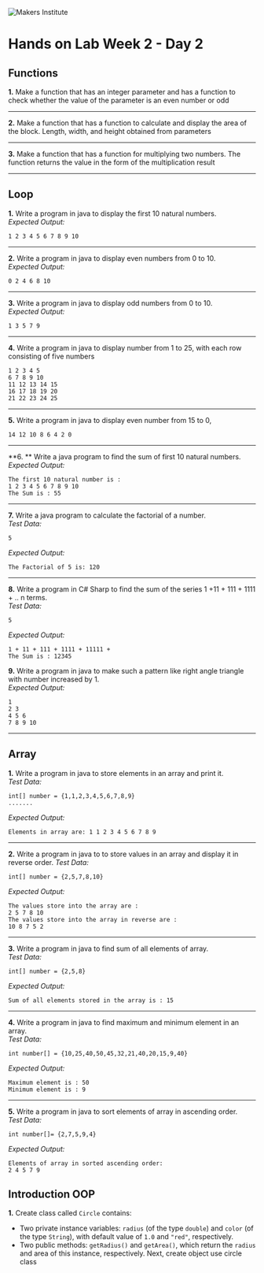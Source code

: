 ![Makers Institute](https://makersinstitute.id/img/logo-makersinstitute.png)

# Hands on Lab Week 2 - Day 2

## <a name="lab1"></a>Functions

**1.** Make a function that has an integer parameter and has a function to check whether the value of the parameter is an even number or odd 

---

**2.** Make a function that has a function to calculate and display the area of the block. Length, width, and height obtained from parameters

---

**3.** Make a function that has a function for multiplying two numbers. The function returns the value in the form of the multiplication result

---

## <a name="lab2"></a>Loop

**1.** Write a program in java to display the first 10 natural numbers.    
*Expected Output:*
```
1 2 3 4 5 6 7 8 9 10
```

---

**2.** Write a program in java to display even numbers from 0 to 10.    
*Expected Output:*
```
0 2 4 6 8 10
```

---

**3.** Write a program in java to display odd numbers from 0 to 10.    
*Expected Output:*
```
1 3 5 7 9
```

---

**4.** Write a program in java to display number from 1 to 25, with each row consisting of five numbers
```
1 2 3 4 5
6 7 8 9 10
11 12 13 14 15
16 17 18 19 20
21 22 23 24 25 
```

---
**5.** Write a program in java to display even number from 15 to 0, 
```
14 12 10 8 6 4 2 0 
```

---

**6. ** Write a java program to find the sum of first 10 natural numbers.    
*Expected Output:*
```
The first 10 natural number is :
1 2 3 4 5 6 7 8 9 10 
The Sum is : 55
```

---

**7.** Write a java program to calculate the factorial of a number.    
*Test Data:*
```
5
```
*Expected Output:*
```
The Factorial of 5 is: 120 
```

---

**8.** Write a program in C# Sharp to find the sum of the series 1 +11 + 111 + 1111 + .. n terms.    
*Test Data:*
```
5 
```
*Expected Output:*
```
1 + 11 + 111 + 1111 + 11111 + 
The Sum is : 12345
```

**9.** Write a program in java to make such a pattern like right angle triangle with number increased by 1.    
*Expected Output:*
```
1
2 3
4 5 6
7 8 9 10 
```

---

## <a name="lab3"></a>Array

**1.** Write a program in java to store elements in an array and print it.    
*Test Data:*
```
int[] number = {1,1,2,3,4,5,6,7,8,9}
....... 
```
*Expected Output:*
```
Elements in array are: 1 1 2 3 4 5 6 7 8 9 
```

---

**2.** Write a program in java to to store values in an array and display it in reverse order.
*Test Data:*
```
int[] number = {2,5,7,8,10} 
```
*Expected Output:*
```
The values store into the array are : 
2 5 7 8 10
The values store into the array in reverse are : 
10 8 7 5 2 
```

---

**3.** Write a program in java to find sum of all elements of array.    
*Test Data:*
```
int[] number = {2,5,8} 
```
*Expected Output:*
```
Sum of all elements stored in the array is : 15 
```

---

**4.** Write a program in java to find maximum and minimum element in an array.    
*Test Data:*
```
int number[] = {10,25,40,50,45,32,21,40,20,15,9,40}
```
*Expected Output:*
```
Maximum element is : 50 
Minimum element is : 9 
```

---

**5.** Write a program in java to sort elements of array in ascending order.    
*Test Data:*
```
int number[]= {2,7,5,9,4}
```
*Expected Output:*
```
Elements of array in sorted ascending order: 
2 4 5 7 9
```

## <a name="lab4"></a>Introduction OOP

**1.** Create class called `Circle` contains:
- Two private instance variables: `radius` (of the type `double`) and `color` (of the type `String`), with default value of `1.0` and `"red"`, respectively.
- Two public methods: `getRadius()` and `getArea()`, which return the `radius` and area of this instance, respectively.
Next, create object use circle class 
